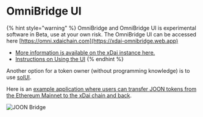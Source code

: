# OmniBridge UI

{% hint style="warning" %}
OmniBridge and OmniBridge UI is experimental software in Beta, use at your own risk. The OmniBridge UI can be accessed here [https://omni.xdaichain.com](https://xdai-omnibridge.web.app)

* [More information is available on the xDai instance here.](https://www.xdaichain.com/for-users/bridges/omnibridge)
* [Instructions on Using the UI](transfer-erc20.md)
{% endhint %}

Another option for a token owner (without programming knowledge) is to use [solUI](https://solui.dev).

Here is an [example application where users can transfer JOON tokens from the Ethereum Mainnet to the xDai chain and back](https://ipfs.io/ipfs/QmcMZEEZX7GF4d82AYvX8CsoNQh5v9vPZfs7CdK7s8XkzV/#l=./dapp-e145213f89.json).

![JOON Bridge](</img/specs/bridges/image-88.png>)

